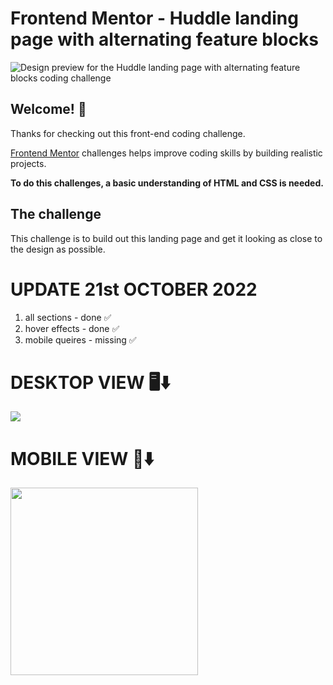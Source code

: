 # Frontend Mentor - Huddle landing page with alternating feature blocks

![Design preview for the Huddle landing page with alternating feature blocks coding challenge](./design/desktop-preview.jpg)

## Welcome! 👋

Thanks for checking out this front-end coding challenge.

[Frontend Mentor](https://www.frontendmentor.io) challenges helps improve coding skills by building realistic projects.

**To do this challenges, a basic understanding of HTML and CSS is needed.**

## The challenge

This challenge is to build out this landing page and get it looking as close to the design as possible.


# UPDATE 21st OCTOBER 2022
1) all sections - done ✅ 
2) hover effects - done ✅
3) mobile queires - missing ✅

# DESKTOP VIEW 🖥️⬇️
<img src="desktop-view.png">

# MOBILE VIEW 📱⬇️
<img src="mobile-view.png" width="300px">
